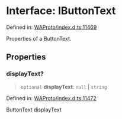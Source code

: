 # Interface: IButtonText

Defined in: [WAProto/index.d.ts:11469](https://github.com/Riders004/Tv/blob/3d6aaf6f3efb499dc9d0ca82bb24083bb45a8478/WAProto/index.d.ts#L11469)

Properties of a ButtonText.

## Properties

### displayText?

> `optional` **displayText**: `null` \| `string`

Defined in: [WAProto/index.d.ts:11472](https://github.com/Riders004/Tv/blob/3d6aaf6f3efb499dc9d0ca82bb24083bb45a8478/WAProto/index.d.ts#L11472)

ButtonText displayText
